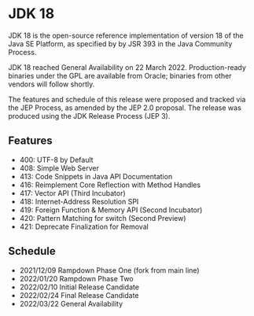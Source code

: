# JDK 18
JDK 18 is the open-source reference implementation of version 18 of the Java SE Platform, as specified by by JSR 393 in the Java Community Process.

JDK 18 reached General Availability on 22 March 2022. Production-ready binaries under the GPL are available from Oracle; binaries from other vendors will follow shortly.

The features and schedule of this release were proposed and tracked via the JEP Process, as amended by the JEP 2.0 proposal. The release was produced using the JDK Release Process (JEP 3).

## Features

+ 400:	UTF-8 by Default
+  408:	Simple Web Server
+ 413:	Code Snippets in Java API Documentation
+ 416:	Reimplement Core Reflection with Method Handles
+ 417:	Vector API (Third Incubator)
+ 418:	Internet-Address Resolution SPI
+ 419:	Foreign Function & Memory API (Second Incubator)
+  420:	Pattern Matching for switch (Second Preview)
+ 421:	Deprecate Finalization for Removal

## Schedule
+ 2021/12/09		Rampdown Phase One (fork from main line)
+ 2022/01/20		Rampdown Phase Two
+ 2022/02/10		Initial Release Candidate
+ 2022/02/24		Final Release Candidate
+ 2022/03/22		General Availability
